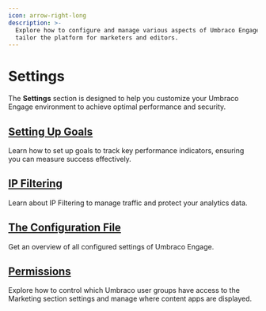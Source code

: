 ```yaml
---
icon: arrow-right-long
description: >-
  Explore how to configure and manage various aspects of Umbraco Engage to
  tailor the platform for marketers and editors.
---
```


# Settings

The **Settings** section is designed to help you customize your Umbraco Engage environment to achieve optimal performance and security.

## [Setting Up Goals](setting-up-goals.md)

Learn how to set up goals to track key performance indicators, ensuring you can measure success effectively.

## [IP Filtering](ip-filtering.md)

Learn about IP Filtering to manage traffic and protect your analytics data.

## [The Configuration File](the-configuration-file.md)

Get an overview of all configured settings of Umbraco Engage.

## [Permissions](permissions.md)

Explore how to control which Umbraco user groups have access to the Marketing section settings and manage where content apps are displayed.
